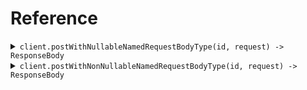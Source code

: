 # Reference
<details><summary><code>client.postWithNullableNamedRequestBodyType(id, request) -> ResponseBody</code></summary>
<dl>
<dd>

#### 🔌 Usage

<dl>
<dd>

<dl>
<dd>

```java
client.postWithNullableNamedRequestBodyType(
    PostWithNullableNamedRequestBodyTypeRequest
        .builder()
        .id("id")
        .body(
            NullableObject
                .builder()
                .id("id")
                .name("name")
                .age(1)
                .build()
        )
        .build()
);
```
</dd>
</dl>
</dd>
</dl>

#### ⚙️ Parameters

<dl>
<dd>

<dl>
<dd>

**id:** `String` 
    
</dd>
</dl>

<dl>
<dd>

**request:** `Optional<NullableObject>` 
    
</dd>
</dl>
</dd>
</dl>


</dd>
</dl>
</details>

<details><summary><code>client.postWithNonNullableNamedRequestBodyType(id, request) -> ResponseBody</code></summary>
<dl>
<dd>

#### 🔌 Usage

<dl>
<dd>

<dl>
<dd>

```java
client.postWithNonNullableNamedRequestBodyType(
    NonNullableObject
        .builder()
        .id("id")
        .build()
);
```
</dd>
</dl>
</dd>
</dl>

#### ⚙️ Parameters

<dl>
<dd>

<dl>
<dd>

**id:** `String` 
    
</dd>
</dl>

<dl>
<dd>

**nonNullableObjectId:** `Optional<String>` 
    
</dd>
</dl>

<dl>
<dd>

**name:** `Optional<String>` 
    
</dd>
</dl>

<dl>
<dd>

**age:** `Optional<Integer>` 
    
</dd>
</dl>
</dd>
</dl>


</dd>
</dl>
</details>
